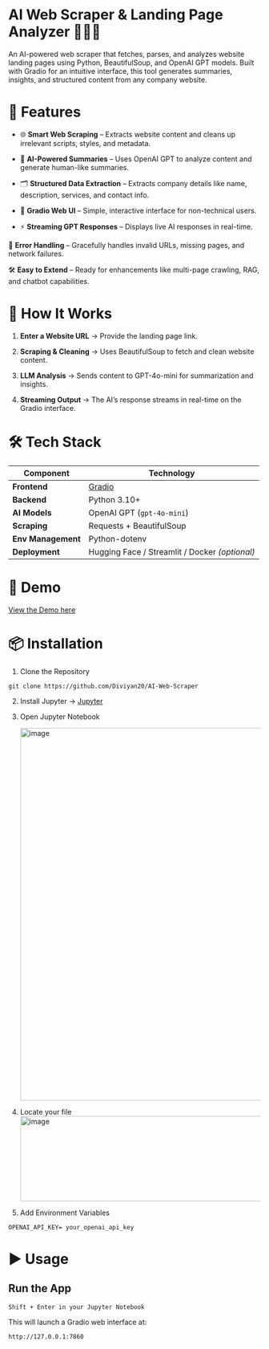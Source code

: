 
# AI Web Scraper & Landing Page Analyzer 🕵️‍♂️🤖
An AI-powered web scraper that fetches, parses, and analyzes website landing pages using Python, BeautifulSoup, and OpenAI GPT models. Built with Gradio for an intuitive interface, this tool generates summaries, insights, and structured content from any company website.

# 🚀 Features

- 🌐 **Smart Web Scraping** – Extracts website content and cleans up irrelevant scripts, styles, and metadata.

- 🧠 **AI-Powered Summaries** – Uses OpenAI GPT to analyze content and generate human-like summaries.

- 🗂 **Structured Data Extraction** – Extracts company details like name, description, services, and contact info.

- 🧩 **Gradio Web UI** – Simple, interactive interface for non-technical users.

- ⚡ **Streaming GPT Responses** – Displays live AI responses in real-time.

🔧 **Error Handling** – Gracefully handles invalid URLs, missing pages, and network failures.

🛠 **Easy to Extend** – Ready for enhancements like multi-page crawling, RAG, and chatbot capabilities.

# 🧠 How It Works

1. **Enter a Website URL** → Provide the landing page link.

2. **Scraping & Cleaning** → Uses BeautifulSoup to fetch and clean website content.
3. **LLM Analysis** → Sends content to GPT-4o-mini for summarization and insights.

4. **Streaming Output** → The AI’s response streams in real-time on the Gradio interface.

# 🛠️ Tech Stack

| Component          | Technology                                     |
| ------------------ | ---------------------------------------------- |
| **Frontend**       | [Gradio](https://gradio.app)                   |
| **Backend**        | Python 3.10+                                   |
| **AI Models**      | OpenAI GPT (`gpt-4o-mini`)                     |
| **Scraping**       | Requests + BeautifulSoup                       |
| **Env Management** | Python-dotenv                                  |
| **Deployment**     | Hugging Face / Streamlit / Docker *(optional)* |

# 📸 Demo

[View the Demo here](https://1drv.ms/v/c/baa26b84f8ba2114/EW6AK5Uu2OBGlh4Hhkr-e-cBj2RL4UGvrVKeGzkDZKs1ZA?e=N196fM)


# 📦 Installation

1. Clone the Repository

`git clone https://github.com/Diviyan20/AI-Web-Scraper`


2. Install Jupyter -> [Jupyter](https://jupyter.org/install)

3. Open Jupyter Notebook

   <img width="1865" height="743" alt="image" src="https://github.com/user-attachments/assets/acba7d2c-d2a4-4a73-8331-d7c19d8d2631" />


   
5. Locate your file
   <img width="1572" height="170" alt="image" src="https://github.com/user-attachments/assets/0d3933af-ae52-4751-8e93-cc84dff4696a" />

6. Add Environment Variables

`OPENAI_API_KEY= your_openai_api_key`

# ▶️ Usage

## Run the App

`Shift + Enter in your Jupyter Notebook`

This will launch a Gradio web interface at:

`http://127.0.0.1:7860`




